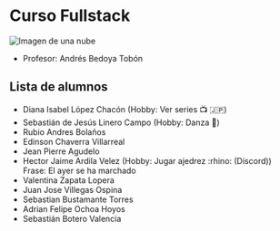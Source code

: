 # Curso Fullstack

![Imagen de una nube](https://icons.iconarchive.com/icons/webalys/kameleon.pics/128/Database-Cloud-icon.png)

- Profesor: Andrés Bedoya Tobón

## Lista de alumnos

- Diana Isabel López Chacón (Hobby: Ver series :tv: :jp:)
- Sebastián de Jesús Linero Campo (Hobby: Danza :man_dancing:)
- Rubio Andres Bolaños
- Edinson Chaverra Villarreal
- Jean Pierre Agudelo
- Hector Jaime Ardila Velez (Hobby: Jugar ajedrez :rhino: (Discord))
  Frase: El ayer se ha marchado
- Valentina Zapata Lopera 
- Juan Jose Villegas Ospina
- Sebastian Bustamante Torres
- Adrian Felipe Ochoa Hoyos
- Sebastián Botero Valencia